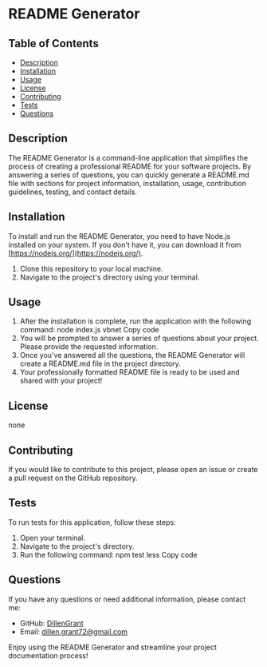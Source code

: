 

# README Generator

## Table of Contents

- [Description](#description)
- [Installation](#installation)
- [Usage](#usage)
- [License](#license)
- [Contributing](#contributing)
- [Tests](#tests)
- [Questions](#questions)

## Description

The README Generator is a command-line application that simplifies the process of creating a professional README for your software projects. By answering a series of questions, you can quickly generate a README.md file with sections for project information, installation, usage, contribution guidelines, testing, and contact details.

## Installation

To install and run the README Generator, you need to have Node.js installed on your system. If you don't have it, you can download it from [https://nodejs.org/](https://nodejs.org/).
1. Clone this repository to your local machine.
2. Navigate to the project's directory using your terminal.


## Usage

1. After the installation is complete, run the application with the following command:
node index.js
vbnet
Copy code
2. You will be prompted to answer a series of questions about your project. Please provide the requested information.
3. Once you've answered all the questions, the README Generator will create a README.md file in the project directory.
4. Your professionally formatted README file is ready to be used and shared with your project!

## License

none

## Contributing

If you would like to contribute to this project, please open an issue or create a pull request on the GitHub repository.

## Tests

To run tests for this application, follow these steps:
1. Open your terminal.
2. Navigate to the project's directory.
3. Run the following command:
npm test
less
Copy code

## Questions

If you have any questions or need additional information, please contact me:

- GitHub: [DillenGrant](https://github.com/DillenGrant)
- Email: dillen.grant72@gmail.com

Enjoy using the README Generator and streamline your project documentation process!